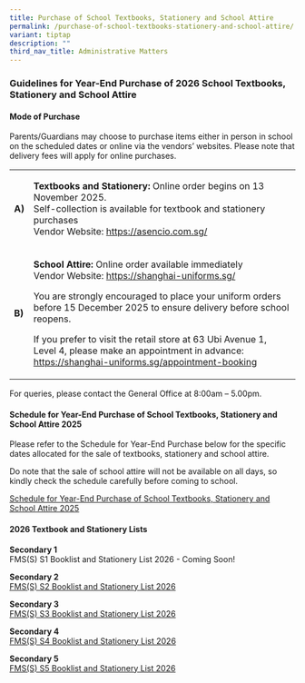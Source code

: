 ```yaml
---
title: Purchase of School Textbooks, Stationery and School Attire
permalink: /purchase-of-school-textbooks-stationery-and-school-attire/
variant: tiptap
description: ""
third_nav_title: Administrative Matters
---
```

<h3>Guidelines for Year-End Purchase of 2026 School Textbooks, Stationery and School Attire</h3>
<h4>Mode of Purchase</h4>
<p>Parents/Guardians may choose to purchase items either in person in school
on the scheduled dates or online via the vendors’ websites. Please note
that delivery fees will apply for online purchases.</p>
<table style="minWidth: 50px">
<colgroup>
<col>
<col>
</colgroup>
<tbody>
<tr>
<td rowspan="1" colspan="1">
<p><strong>A)</strong>
</p>
</td>
<td rowspan="1" colspan="1">
<p><strong>Textbooks and Stationery:</strong> Online order begins on 13 November
2025.
<br>Self-collection is available for textbook and stationery purchases
<br>Vendor Website: <a href="https://asencio.com.sg/" rel="noopener noreferrer nofollow" target="_blank">https://asencio.com.sg/</a>
</p>
<p></p>
</td>
</tr>
<tr>
<td rowspan="1" colspan="1">
<p><strong>B)</strong>
</p>
</td>
<td rowspan="1" colspan="1">
<p><strong>School Attire:</strong> Online order available immediately
<br>Vendor Website: <a href="https://shanghai-uniforms.sg/" rel="noopener noreferrer nofollow" target="_blank">https://shanghai-uniforms.sg/</a>
</p>
<p>You are strongly encouraged to place your uniform orders before 15 December
2025 to ensure delivery before school reopens.</p>
<p>If you prefer to visit the retail store at 63 Ubi Avenue 1, Level 4, please
make an appointment in advance: <a href="https://shanghai-uniforms.sg/appointment-booking" rel="noopener noreferrer nofollow" target="_blank">https://shanghai-uniforms.sg/appointment-booking</a>
</p>
</td>
</tr>
</tbody>
</table>
<p></p>
<p>For queries, please contact the General Office at 8:00am – 5.00pm.</p>
<h4>Schedule for Year-End Purchase of School Textbooks, Stationery and School Attire 2025</h4>
<p>Please refer to the Schedule for Year-End Purchase below for the specific
dates allocated for the sale of textbooks, stationery and school attire.</p>
<p>Do note that the sale of school attire will not be available on all days,
so kindly check the schedule carefully before coming to school.</p>
<p><a href="/files/Parents/Admin Matters/Schedule_for_Year_End_Purchase_of_School_Textbooks__Stationery_and_School_Attire_2025.pdf" rel="noopener nofollow" target="_blank">Schedule for Year-End Purchase of School Textbooks, Stationery and School Attire 2025</a>
</p>
<h4>2026 Textbook and Stationery Lists</h4>
<p><strong>Secondary 1</strong>
<br>FMS(S) S1 Booklist and Stationery List 2026 - Coming Soon!</p>
<p><strong>Secondary 2</strong>
<br><a href="/files/Parents/Admin Matters/FMS_S__S2_Booklist_and_Stationery_List_2026.pdf" rel="noopener noreferrer nofollow" target="_blank">FMS(S) S2 Booklist and Stationery List 2026</a>
</p>
<p><strong>Secondary 3</strong>
<br><a href="/files/Parents/Admin Matters/FMS_S__S3_Booklist_and_Stationery_List_2026.pdf" rel="noopener noreferrer nofollow" target="_blank">FMS(S) S3 Booklist and Stationery List 2026</a>
</p>
<p><strong>Secondary 4</strong>
<br><a href="/files/Parents/Admin Matters/FMS_S__S4_Booklist_and_Stationery_List_2026.pdf" rel="noopener nofollow" target="_blank">FMS(S) S4 Booklist and Stationery List 2026</a>
</p>
<p><strong>Secondary 5</strong>
<br><a href="/files/Parents/Admin Matters/FMS_S__S5_Booklist_and_Stationery_List_2026.pdf" rel="noopener noreferrer nofollow" target="_blank">FMS(S) S5 Booklist and Stationery List 2026</a>
</p>
